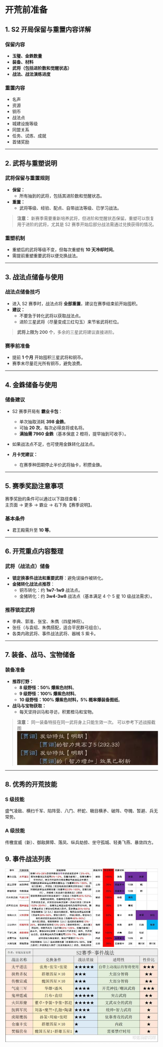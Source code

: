 # 开荒前准备

## 1. S2 开局保留与重置内容详解

### 保留内容
- **玉璧、金銖数量**  
- **装备、材料**  
- **武将（包括进阶数和觉醒状态）**  
- **战法、战法演练进度**  

### 重置内容
- 名声  
- 资源  
- 铜币  
- 战法点  
- 城建设施等级  
- 同盟关系  
- 任务、试炼、成就  
- 首储奖励  

---

## 2. 武将与重塑说明

### 武将保留与重置规则
- **保留：**
  - 所有抽到的武将，包括其进阶数和觉醒状态。
- **重置：**
  - 武将等级、经验、配点、自带战法等级、已学习战法。

> **注意：** 新赛季需要重新培养武将，但进阶和觉醒状态保留。重塑可以恢复用于进阶的武将，尤其是 S2 赛季开始后部分战法需通过兑换获得的情况。  

### 重塑机制
- 重塑后的武将等级不变，但每次重塑有 **10 天冷却时间**。  
- 需提前重塑重要武将以便兑换战法。  

---

## 3. 战法点储备与使用

### 战法点储备技巧
- 进入 S2 赛季时，战法点将 **全部重置**，建议在赛季结束前开始囤积。  
- **建议：**
  - 不要急于转化武将以获取战法点。
  - 进阶三星武将（尽量变成三红勾玉）来节省武将栏位。

> **武将上限为 200 个**，多余的三星武将建议直接进阶。  

### 赛季前准备
- 提前 **1 个月** 开始囤积三星武将和铜币。  
- 赛季末尽量花光所有铜币，避免浪费。

---

## 4. 金銖储备与使用

### 储备建议
- S2 赛季开局有 **霸业卡包**：
  - 单次抽取消耗 **398 金銖**。
  - 可抽 **20 次**，每次必得良将或名将。
  - **满抽需 7960 金銖**（基本保底 2 橙将，提早抽到可收手）。

- 如果战法点不足，也可使用金銖转化战法点。  
- **月卡党建议：**
  - 在赛季种田期停止半价武将抽卡，积攒金銖。

---

## 5. 赛季奖励注意事项

赛季奖励的条件可以通过以下路径查看：  
主页面 → 更多 → 霸业 → 右下角【赛季说明】。  

### 基本条件
- 君王殿需升至 **10 等**。

---

## 6. 开荒重点内容整理

### 武将（战法点）储备
- **锁定换事件战法和重要武将**：避免误操作被转化。
- **金猪转化战法点推荐**：
  - 铜币转化：约 **1w7-1w9** 战法点。
  - 金猪转化：约 **3w4-3w8** 战法点（基本满足 4 个 5 星 10 级战法需求）。

### 推荐锁定武将
- 李典、郭淮、张宝、朱儁（四星神将）。
- 张任（与袁绍、朱儁搭配，适合平民群弓组合）。
- 各类内政武将、事件战法武将、器械 S 紫卡。

---

## 7. 装备、战马、宝物储备

### 装备准备
- **推荐打野：**
  - **8 级野怪：50% 爆紫色材料**。
  - **9 级野怪：100% 爆紫色材料**。
  - **10 级野怪：100% 爆紫色材料，5% 概率爆装备图纸**。
- **战马与宝物获取：**
  - 每天坚持训马和寻访，积累橙马和宝物。

> **注意：** 同一装备特技在同一武将身上只能生效一次。
  可以参考下述战报截图
  ![战报截图](images/3f8e98344dc6048d00e4b0be258e4836.jpeg)

---

## 8. 优秀的开荒技能
### S 级技能
盛气凌敌、横扫千军、陷阵营、八门、杯蛇、瞋目横矛、破阵、夺魄、暂避、兵无常势。

### A 级技能
传檄宣威（新）、御敌屏障、落凤、纵兵劫掠、坐守孤城、轻勇飞燕、暴敛四方。

## 9. 事件战法列表
![事件战法](images/57505e971fff09584afd8db1d5783804.jpeg)
![战法兑换](images/e4898be3c858c65fd7d93add7073c7cb.jpeg)